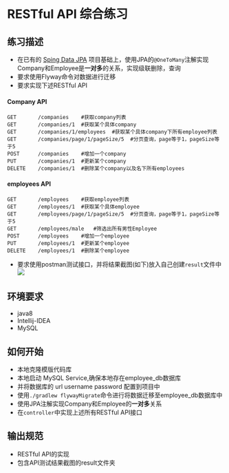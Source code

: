 # RESTful API 综合练习

## 练习描述
- 在已有的 [Sping Data JPA](https://github.com/tws-online-quiz/Spring-Data-JPA-Quiz) 项目基础上，使用JPA的`@OneToMany`注解实现Company和Employee是**一对多**的关系，实现级联删除，查询
- 要求使用Flyway命令对数据进行迁移
- 要求实现下述RESTful API
#### Company API
```
GET       /companies    #获取company列表
GET       /companies/1  #获取某个具体company
GET       /companies/1/employees  #获取某个具体company下所有employee列表
GET       /companies/page/1/pageSize/5  #分页查询，page等于1，pageSize等于5
POST      /companies    #增加一个company
PUT       /companies/1  #更新某个company
DELETE    /companies/1  #删除某个company以及名下所有employees 
```

#### employees API
```
GET       /employees    #获取employee列表
GET       /employees/1  #获取某个具体employee
GET       /employees/page/1/pageSize/5  #分页查询，page等于1，pageSize等于5
GET       /employees/male   #筛选出所有男性Employee
POST      /employees    #增加一个employee
PUT       /employees/1  #更新某个employee
DELETE    /employees/1  #删除某个employee
```
- 要求使用postman测试接口，并将结果截图(如下)放入自己创建`result`文件中
![](https://raw.githubusercontent.com/tws-online-quiz/restful-api/master/example.png)


## 环境要求
- java8
- Intellij-IDEA
- MySQL

## 如何开始
- 本地克隆模版代码库
- 本地启动 MySQL Service,确保本地存在employee_db数据库
- 并将数据库的 url username password 配置到项目中
- 使用`./gradlew flywayMigrate`命令进行将数据迁移至employee_db数据库中
- 使用JPA注解实现Company和Employee的**一对多**关系
- 在`controller`中实现上述所有RESTful API接口

## 输出规范
- RESTful API的实现
- 包含API测试结果截图的result文件夹
